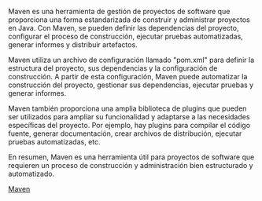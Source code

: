 Maven es una herramienta de gestión de proyectos de software que proporciona una forma estandarizada de construir y administrar proyectos en Java. Con Maven, se pueden definir las dependencias del proyecto, configurar el proceso de construcción, ejecutar pruebas automatizadas, generar informes y distribuir artefactos.

Maven utiliza un archivo de configuración llamado "pom.xml" para definir la estructura del proyecto, sus dependencias y la configuración de construcción. A partir de esta configuración, Maven puede automatizar la construcción del proyecto, gestionar sus dependencias, ejecutar pruebas y generar informes.

Maven también proporciona una amplia biblioteca de plugins que pueden ser utilizados para ampliar su funcionalidad y adaptarse a las necesidades específicas del proyecto. Por ejemplo, hay plugins para compilar el código fuente, generar documentación, crear archivos de distribución, ejecutar pruebas automatizadas, etc.

En resumen, Maven es una herramienta útil para proyectos de software que requieren un proceso de construcción y administración bien estructurado y automatizado.

[Maven]([https://maven.apache.org/download.cgi](https://maven.apache.org/download.cgi))


